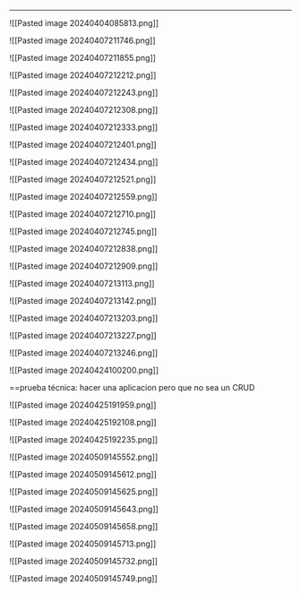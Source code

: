 ****
![[Pasted image 20240404085813.png]]


![[Pasted image 20240407211746.png]]


![[Pasted image 20240407211855.png]]

![[Pasted image 20240407212212.png]]


![[Pasted image 20240407212243.png]]

![[Pasted image 20240407212308.png]]

![[Pasted image 20240407212333.png]]

![[Pasted image 20240407212401.png]]

![[Pasted image 20240407212434.png]]

![[Pasted image 20240407212521.png]]

![[Pasted image 20240407212559.png]]

![[Pasted image 20240407212710.png]]

![[Pasted image 20240407212745.png]]

![[Pasted image 20240407212838.png]]

![[Pasted image 20240407212909.png]]

![[Pasted image 20240407213113.png]]

![[Pasted image 20240407213142.png]]

![[Pasted image 20240407213203.png]]

![[Pasted image 20240407213227.png]]

![[Pasted image 20240407213246.png]]

![[Pasted image 20240424100200.png]]

==prueba técnica: hacer una aplicacion pero que no sea un CRUD

![[Pasted image 20240425191959.png]]

![[Pasted image 20240425192108.png]]

![[Pasted image 20240425192235.png]]

![[Pasted image 20240509145552.png]]

![[Pasted image 20240509145612.png]]

![[Pasted image 20240509145625.png]]

![[Pasted image 20240509145643.png]]

![[Pasted image 20240509145658.png]]

![[Pasted image 20240509145713.png]]

![[Pasted image 20240509145732.png]]

![[Pasted image 20240509145749.png]]


